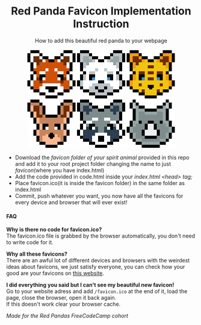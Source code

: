 <h1 align="center">Red Panda Favicon Implementation Instruction</h1>
<p align="center">How to add this beautiful red panda to your webpage<br><br>

<img src="./favicon-red-panda/mstile-70x70.png" alt="Red Panda">
<img src="./favicon-artic-fox/mstile-70x70.png" alt="Artic Fox">
<img src="./favicon-cheetah/mstile-70x70.png" alt="Cheetah">
<img src="./favicon-kangaroo/mstile-70x70.png" alt="Kangaroo">
<img src="./favicon-racoon/mstile-70x70.png" alt="Racoon">
<img src="./favicon-rhino/mstile-70x70.png" alt="Rhino"></p>

<ul>
<li>Download the <i>favicon folder of your spirit animal</i> provided in this repo and add it to your root project folder changing the name to just <i>favicon</i>(where you have index.html)</li>
<li>Add the code provided in code.html inside your <i>index.html &lt;head&gt; tag;</i></li>
<li>Place favicon.ico(it is inside the favicon folder) in the same folder as index.html</li>
<li>Commit, push whatever you want, you now have all the favicons for every device and browser that will ever exist!</li>
</ul>

<h4>FAQ</h4>
<p><b>Why is there no code for favicon.ico?</b><br>
The favicon.ico file is grabbed by the browser automatically, you don't need to write code for it.<br>


<b>Why all these favicons?</b><br>
There are an awful lot of different devices and browsers with the weirdest ideas about favicons, we just satisfy everyone, you can check how your good are your favicons on <a href="http://www.favicomatic.com/favicon-test">this website</a>.<br>


<b>I did everything you said but I can't see my beautiful new favicon!</b><br>
Go to your website adress and add <code>/favicon.ico</code> at the end of it, load the page, close the browser, open it back again.<br>
If this doesn't work clear your browser cache.</p>




<i>Made for the Red Pandas FreeCodeCamp cohort</i></p>
